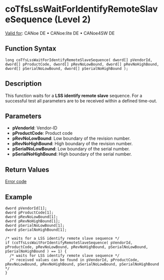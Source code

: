 # coTfsLssWaitForIdentifyRemoteSlaveSequence (Level 2)

[Valid for](../../../../Shared/FeatureAvailability.md):  CANoe DE • CANoe:lite DE • CANoe4SW DE

## Function Syntax

```plaintext
long coTfsLssWaitForIdentifyRemoteSlaveSequence( dword[] pVendorId, dword[] pProductCode, dword[] pRevNoLowBound, dword[] pRevNoHighBound, dword[] pSerialNoLowBound, dword[] pSerialNoHighBound );
```

## Description

This function waits for a **LSS identify remote slave** sequence. For a successful test all parameters are to be received within a defined time-out.

## Parameters

- **pVendorId**: Vendor-ID
- **pProductCode**: Product code
- **pRevNoLowBound**: Low boundary of the revision number.
- **pRevNoHighBound**: High boundary of the revision number.
- **pSerialNoLowBound**: Low boundary of the serial number.
- **pSerialNoHighBound**: High boundary of the serial number.

## Return Values

[Error code](../CAPLfunctionsCANopenNLTFSErrorCodes.md)

## Example

```plaintext
dword pVendorId[1];
dword pProductCode[1];
dword pRevNoLowBound[1];
dword pRevNoHighBound[1];
dword pSerialNoLowBound[1];
dword pSerialNoHighBound[1];

/* waits for a LSS identify remote slave sequence */
if (coTfsLssWaitForIdentifyRemoteSlaveSequence( pVendorId, pProductCode, pRevNoLowBound, pRevNoHighBound, pSerialNoLowBound, pSerialNoHighBound ) == 1) {
  /* waits for LSS identify remote slave sequence */
  /* received values can be found in pVendorId, pProductCode, pRevNoLowBound, pRevNoHighBound, pSerialNoLowBound, pSerialNoHighBound */
}
```
